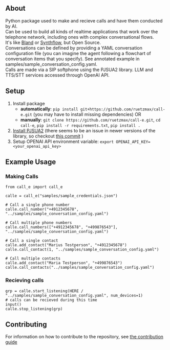 ## About
Python package used to make and recieve calls and have them conducted by AI.  
Can be used to build all kinds of realtime applications that work over the telephone network, including ones with complex conversational flows.  
It's like [Bland](https://www.bland.ai/) or [Synthflow](https://synthflow.ai/), but Open Source.  
Conversations can be defined by providing a YAML conversation configuration file (you can imagine the agent following a flowchart of conversation items that you specify). See annotated example in samples/sample_conversation_config.yaml.  
Calls are made via a SIP softphone using the PJSUA2 library. LLM and TTS/STT services accessed through OpenAI API. 

## Setup
1. Install package 
    - **automatically**: `pip install git+https://github.com/ruetzmax/call-e.git` (you may have to install missing dependencies) OR
    - **manually**: `git clone https://github.com/ruetzmax/call-e.git`, `cd call-e`, `pip install -r requirements.txt`, `pip install .`
2. [Install PJSUA2](https://docs.pjsip.org/en/latest/pjsua2/building.html) (there seems to be an issue in newer versions of the library, so checkout [this commit](https://github.com/pjsip/pjproject/commit/f5d890aa3463a096d7110ae935c67d6249d2f662) )
3. Setup OPENAI API environment variable: `export OPENAI_API_KEY=<your_openai_api_key>`      

## Example Usage
### Making Calls

    from call_e import call_e

    calle = call_e("samples/sample_credentials.json")

    # Call a single phone number
    calle.call_number("+4912345678", "../samples/sample_conversation_config.yaml")

    # Call multiple phone numbers
    calle.call_numbers(["+4912345678", "+499876543"], "../samples/sample_conversation_config.yaml")

    # Call a single contact
    calle.add_contact("Marius Testperson", "+4912345678")
    calle.call_contact(1, "../samples/sample_conversation_config.yaml")

    # Call multiple contacts
    calle.add_contact("Maria Testperson", "+499876543")
    calle.call_contacts("../samples/sample_conversation_config.yaml")


### Recieving calls
    grp = calle.start_listening(HERE / "../samples/sample_conversation_config.yaml", num_devices=1)
    # calls can be recieved during this time
    input()
    calle.stop_listening(grp)

## Contributing
For information on how to contribute to the repository, see [the contribution guide](CONTRIBUTING.md)
